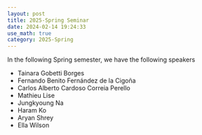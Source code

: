 ```yaml
---
layout: post
title: 2025-Spring Seminar
date: 2024-02-14 19:24:33
use_math: true
category: 2025-Spring
---
```

 
In the following Spring semester, we have the following speakers

- Tainara Gobetti Borges
- Fernando Benito Fernández de la Cigoña
- Carlos Alberto Cardoso Correia Perello
- Mathieu Lise
- Jungkyoung Na
- Haram Ko
- Aryan Shrey
- Ella Wilson

